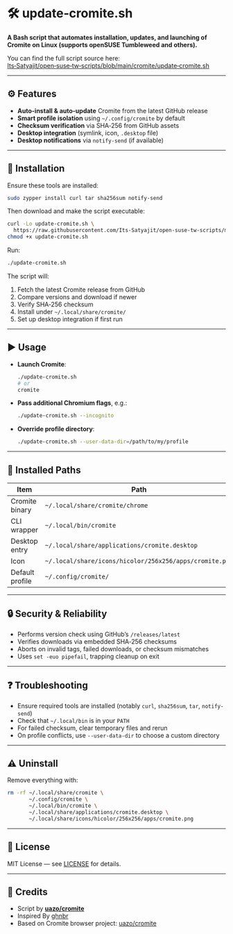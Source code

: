 # 🛠️ update‑cromite.sh

**A Bash script that automates installation, updates, and launching of Cromite on Linux (supports openSUSE Tumbleweed and others).**

You can find the full script source here:
[Its‑Satyajit/open‑suse‑tw‑scripts/blob/main/cromite/update‑cromite.sh](https://github.com/Its-Satyajit/open-suse-tw-scripts/blob/main/cromite/update-cromite.sh)

---

## ⚙️ Features

* **Auto-install & auto-update** Cromite from the latest GitHub release
* **Smart profile isolation** using `~/.config/cromite` by default
* **Checksum verification** via SHA‑256 from GitHub assets
* **Desktop integration** (symlink, icon, `.desktop` file)
* **Desktop notifications** via `notify-send` (if available)

---

## 🚀 Installation

Ensure these tools are installed:

```bash
sudo zypper install curl tar sha256sum notify-send
```

Then download and make the script executable:

```bash
curl -Lo update-cromite.sh \
  https://raw.githubusercontent.com/Its-Satyajit/open-suse-tw-scripts/main/cromite/update-cromite.sh
chmod +x update-cromite.sh
```

Run:

```bash
./update-cromite.sh
```

The script will:

1. Fetch the latest Cromite release from GitHub
2. Compare versions and download if newer
3. Verify SHA‑256 checksum
4. Install under `~/.local/share/cromite/`
5. Set up desktop integration if first run

---

## ▶️ Usage

* **Launch Cromite**:

  ```bash
  ./update-cromite.sh
  # or
  cromite
  ```

* **Pass additional Chromium flags**, e.g.:

  ```bash
  ./update-cromite.sh --incognito
  ```

* **Override profile directory**:

  ```bash
  ./update-cromite.sh --user-data-dir=/path/to/my/profile
  ```

---

## 📁 Installed Paths

| Item            | Path                                                    |
| --------------- | ------------------------------------------------------- |
| Cromite binary  | `~/.local/share/cromite/chrome`                         |
| CLI wrapper     | `~/.local/bin/cromite`                                  |
| Desktop entry   | `~/.local/share/applications/cromite.desktop`           |
| Icon            | `~/.local/share/icons/hicolor/256x256/apps/cromite.png` |
| Default profile | `~/.config/cromite/`                                    |

---

## 🔒 Security & Reliability

* Performs version check using GitHub’s `/releases/latest`
* Verifies downloads via embedded SHA‑256 checksums
* Aborts on invalid tags, failed downloads, or checksum mismatches
* Uses `set -euo pipefail`, trapping cleanup on exit

---

## ❓ Troubleshooting

* Ensure required tools are installed (notably `curl`, `sha256sum`, `tar`, `notify-send`)
* Check that `~/.local/bin` is in your `PATH`
* For failed checksum, clear temporary files and rerun
* On profile conflicts, use `--user-data-dir` to choose a custom directory

---

## ⚠️ Uninstall

Remove everything with:

```bash
rm -rf ~/.local/share/cromite \
       ~/.config/cromite \
       ~/.local/bin/cromite \
       ~/.local/share/applications/cromite.desktop \
       ~/.local/share/icons/hicolor/256x256/apps/cromite.png
```

---

## 📄 License

MIT License — see [LICENSE](https://github.com/Its-Satyajit/open-suse-tw-scripts/blob/main/LICENSE) for details.

---

## 🧠 Credits

* Script by **[uazo/cromite](https://github.com/Its-Satyajit)**
* Inspired By [ghnbr](https://github.com/uazo/cromite/issues/771#issuecomment-2050103749)
* Based on Cromite browser project: [uazo/cromite](https://github.com/uazo/cromite)

